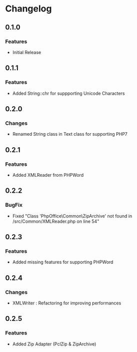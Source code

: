 # Changelog
## 0.1.0

### Features
- Initial Release

## 0.1.1

### Features
- Added String::chr for suppporting Unicode Characters

## 0.2.0

### Changes
- Renamed String class in Text class for supporting PHP7

## 0.2.1

### Features
- Added XMLReader from PHPWord

## 0.2.2

### BugFix
- Fixed "Class 'PhpOffice\Common\ZipArchive' not found in /src/Common/XMLReader.php on line 54"

## 0.2.3

### Features
- Added missing features for supporting PHPWord

## 0.2.4

### Changes
- XMLWriter : Refactoring for improving performances

## 0.2.5

### Features
- Added Zip Adapter (PclZip & ZipArchive)
